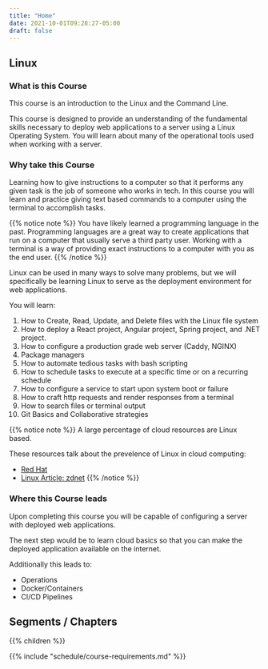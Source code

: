 ```yaml
---
title: "Home"
date: 2021-10-01T09:28:27-05:00
draft: false
---
```


## Linux

### What is this Course

<!-- #### Generally -->

This course is an introduction to the Linux and the Command Line.

<!-- #### Specifically -->

This course is designed to provide an understanding of the fundamental skills necessary to deploy web applications to a server using a Linux Operating System.
You will learn about many of the operational tools used when working with a server.

### Why take this Course

<!-- #### Generally -->

Learning how to give instructions to a computer so that it performs any given task is the job of someone who works in tech. In this course you will learn and practice giving text based commands to a computer using the terminal to accomplish tasks.

{{% notice note %}}
You have likely learned a programming language in the past. Programming languages are a great way to create applications that run on a computer that usually serve a third party user. Working with a terminal is a way of providing exact instructions to a computer with you as the end user.
{{% /notice %}}

<!-- #### Specifically -->

Linux can be used in many ways to solve many problems, but we will specifically be learning Linux to serve as the deployment environment for web applications.

You will learn:
1. How to Create, Read, Update, and Delete files with the Linux file system
1. How to deploy a React project, Angular project, Spring project, and .NET project.
1. How to configure a production grade web server (Caddy, NGINX)
1. Package managers
1. How to automate tedious tasks with bash scripting
1. How to schedule tasks to execute at a specific time or on a recurring schedule
1. How to configure a service to start upon system boot or failure
1. How to craft http requests and render responses from a terminal
1. How to search files or terminal output
1. Git Basics and Collaborative strategies

{{% notice note %}}
A large percentage of cloud resources are Linux based.

These resources talk about the prevelence of Linux in cloud computing:
- [Red Hat](https://www.redhat.com/en/resources/state-of-linux-in-public-cloud-for-enterprises)
- [Linux Article: zdnet](https://www.zdnet.com/article/microsoft-developer-reveals-linux-is-now-more-used-on-azure-than-windows-server/)
[]()
{{% /notice %}}

### Where this Course leads

Upon completing this course you will be capable of configuring a server with deployed web applications.

The next step would be to learn cloud basics so that you can make the deployed application available on the internet.

Additionally this leads to:
- Operations
- Docker/Containers
- CI/CD Pipelines

## Segments / Chapters

{{% children %}}

{{% include "schedule/course-requirements.md" %}}
